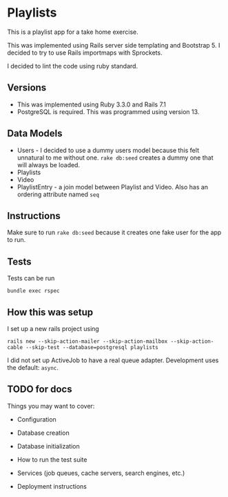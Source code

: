# Playlists

This is a playlist app for a take home exercise.

This was implemented using Rails server side templating and Bootstrap 5.  I decided to try to use Rails importmaps with Sprockets.

I decided to lint the code using ruby standard.

## Versions

* This was implemented using Ruby 3.3.0 and Rails 7.1
* PostgreSQL is required.  This was programmed using version 13.

## Data Models

* Users - I decided to use a dummy users model because this felt unnatural to me without one. `rake db:seed` creates a dummy one that will always be loaded.
* Playlists
* Video
* PlaylistEntry - a join model between Playlist and Video.  Also has an ordering attribute named `seq`

## Instructions

Make sure to run `rake db:seed` because it creates one fake user for the app to run.

## Tests

Tests can be run

```
bundle exec rspec
```

## How this was setup

I set up a new rails project using

```
rails new --skip-action-mailer --skip-action-mailbox --skip-action-cable --skip-test --database=postgresql playlists
```

I did not set up ActiveJob to have a real queue adapter.  Development uses the default: `async`.


## TODO for docs

Things you may want to cover:

* Configuration

* Database creation

* Database initialization

* How to run the test suite

* Services (job queues, cache servers, search engines, etc.)

* Deployment instructions
